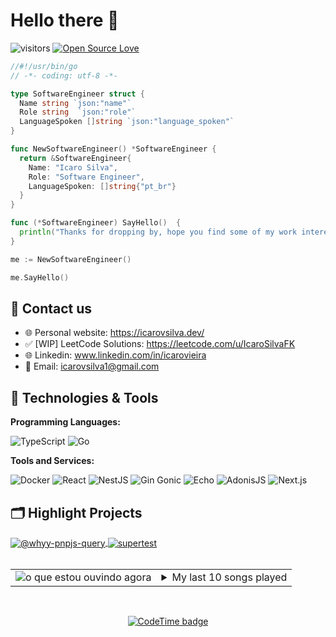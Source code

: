 # Hello there 👋

![visitors](https://visitor-badge.laobi.icu/badge?page_id=IcaroSilvaFK.IcaroSilvaFK)
[![Open Source Love](https://badges.frapsoft.com/os/v1/open-source.svg?v=102)](https://github.com/ellerbrock/open-source-badge/)

```go
//#!/usr/bin/go
// -*- coding: utf-8 -*-

type SoftwareEngineer struct {
  Name string `json:"name"`
  Role string  `json:"role"`
  LanguageSpoken []string `json:"language_spoken"`
}

func NewSoftwareEngineer() *SoftwareEngineer {
  return &SoftwareEngineer{
    Name: "Icaro Silva",
    Role: "Software Engineer",
    LanguageSpoken: []string{"pt_br"}
  }
}

func (*SoftwareEngineer) SayHello()  {
  println("Thanks for dropping by, hope you find some of my work interesting.")
}

me := NewSoftwareEngineer()

me.SayHello()
```
## 📝 Contact us

- :globe_with_meridians: Personal website: https://icarovsilva.dev/
- :white_check_mark: [WIP] LeetCode Solutions: https://leetcode.com/u/IcaroSilvaFK
- :globe_with_meridians: Linkedin: www.linkedin.com/in/icarovieira
- :email: Email: icarovsilva1@gmail.com
## 🔧 Technologies & Tools

**Programming Languages:**

![TypeScript](https://img.shields.io/badge/Code-TypeScript-informational?style=flat&logo=typescript&logoColor=white&color=6aa6f8)
![Go](https://img.shields.io/badge/Code-Go-informational?style=flat&logo=go&logoColor=white&color=6aa6f8)

**Tools and Services:**

![Docker](https://img.shields.io/badge/Tools-Docker-informational?style=flat&logo=docker&logoColor=white&color=6aa6f8)
![React](https://img.shields.io/badge/Tools-React-informational?style=flat&logo=react&logoColor=white&color=6aa6f8)
![NestJS](https://img.shields.io/badge/Tools-NestJS-informational?style=flat&logo=nestjs&logoColor=white&color=6aa6f8)
![Gin Gonic](https://img.shields.io/badge/Tools-Gin-informational?style=flat&logo=gin&logoColor=white&color=6aa6f8)
![Echo](https://img.shields.io/badge/Tools-Echo-informational?style=flat&logoColor=white&color=6aa6f8)
![AdonisJS](https://img.shields.io/badge/Tools-Adonisjs-informational?style=flat&logo=adonisjs&logoColor=white&color=6aa6f8)
![Next.js](https://img.shields.io/badge/Tools-Next.js-informational?style=flat&logo=nextdotjs&logoColor=white&color=6aa6f8)


## 🗂️ Highlight Projects

<a href="https://github.com/IcaroSilvaFK/-whyy-pnpjs-query">
  <img align="center" src="https://github-readme-stats.vercel.app/api/pin/?username=IcaroSilvaFK&repo=-whyy-pnpjs-query&show_icons=true&line_height=27&title_color=6aa6f8&text_color=8a919a&icon_color=6aa6f8&bg_color=22272e" alt="@whyy-pnpjs-query" />
</a>

<a href="https://github.com/IcaroSilvaFK/supertest">
  <img align="center" src="https://github-readme-stats.vercel.app/api/pin/?username=IcaroSilvaFK&repo=supertest&show_icons=true&line_height=27&title_color=6aa6f8&text_color=8a919a&icon_color=6aa6f8&bg_color=22272e" alt="supertest" />
</a>
<br />
<br />

<table>
  <tr>
    <td>
      <img alt="o que estou ouvindo agora" src="https://github-readme-lastfm-stats.netlify.app/.netlify/functions/card?user=whyy__&theme=dark&show_scrobbles=true">
    </td>
    <td>
        <details>
    <summary>My last 10 songs played</summary>
    <a href="https://open.spotify.com/user/6751dda1-2e0f-4e2c-aea3-c7ce0ecf92f2" align="center">
    <img src="https://spotify-recently-played-readme.vercel.app/api?user=icarolgs&count=10" alt="my last 10 songs played"/>
    </a>
</details>
    </td>
  </tr>
</table>
  <br/>

<div align="center">
  
  [![CodeTime badge](https://img.shields.io/endpoint?style=social&url=https%3A%2F%2Fapi.codetime.dev%2Fshield%3Fid%3D16869%26project%3D%26in%3D0)](https://codetime.dev)

</div>
  
